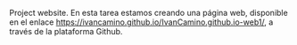 Project website. En esta tarea estamos creando una página web, disponible en el enlace  https://ivancamino.github.io/IvanCamino.github.io-web1/, a través de la plataforma Github.
